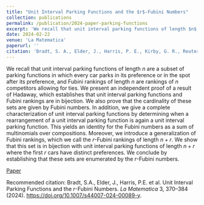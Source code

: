 ```yaml
---
title: "Unit Interval Parking Functions and the $r$-Fubini Numbers"
collection: publications
permalink: /publication/2024-paper-parking-functions
excerpt: 'We recall that unit interval parking functions of length $n$ are a subset of parking functions in which every car parks in its preference or in the spot after its preference, and Fubini rankings of length $n$ are rankings of $n$ competitors allowing for ties. We present an independent proof of a result of Hadaway, which establishes that unit interval parking functions and Fubini rankings are in bijection. We also prove that the cardinality of these sets are given by Fubini numbers. In addition, we give a complete characterization of unit interval parking functions by determining when a rearrangement of a unit interval parking function is again a unit interval parking function. This yields an identity for the Fubini numbers as a sum of multinomials over compositions. Moreover, we introduce a generalization of Fubini rankings, which we call the $r$-Fubini rankings of length $n+r$. We show that this set is in bijection with unit interval parking functions of length $n+r$ where the first $r$ cars have distinct preferences. We conclude by establishing that these sets are enumerated by the $r$-Fubini numbers.'
date: 2024-02-22
venue: 'La Matematica'
paperurl: ''
citation: 'Bradt, S. A., Elder, J., Harris, P. E., Kirby, G. R., Reutercrona, E., Wang, Y., & Whidden, J. (2024). Unit Interval Parking Functions and the r-Fubini Numbers. La Matematica, 1-15'
---
```

We recall that unit interval parking functions of length $n$ are a subset of parking functions in which every car parks in its preference or in the spot after its preference, and Fubini rankings of length $n$ are rankings of $n$ competitors allowing for ties. We present an independent proof of a result of Hadaway, which establishes that unit interval parking functions and Fubini rankings are in bijection. We also prove that the cardinality of these sets are given by Fubini numbers. In addition, we give a complete characterization of unit interval parking functions by determining when a rearrangement of a unit interval parking function is again a unit interval parking function. This yields an identity for the Fubini numbers as a sum of multinomials over compositions. Moreover, we introduce a generalization of Fubini rankings, which we call the $r$-Fubini rankings of length $n+r$. We show that this set is in bijection with unit interval parking functions of length $n+r$ where the first $r$ cars have distinct preferences. We conclude by establishing that these sets are enumerated by the $r$-Fubini numbers.

[Paper]('files/unit_interval_parking.pdf')

Recommended citation: Bradt, S.A., Elder, J., Harris, P.E. et al. Unit Interval Parking Functions and the $r$-Fubini Numbers. *La Matematica* 3, 370–384 (2024). https://doi.org/10.1007/s44007-024-00089-y.